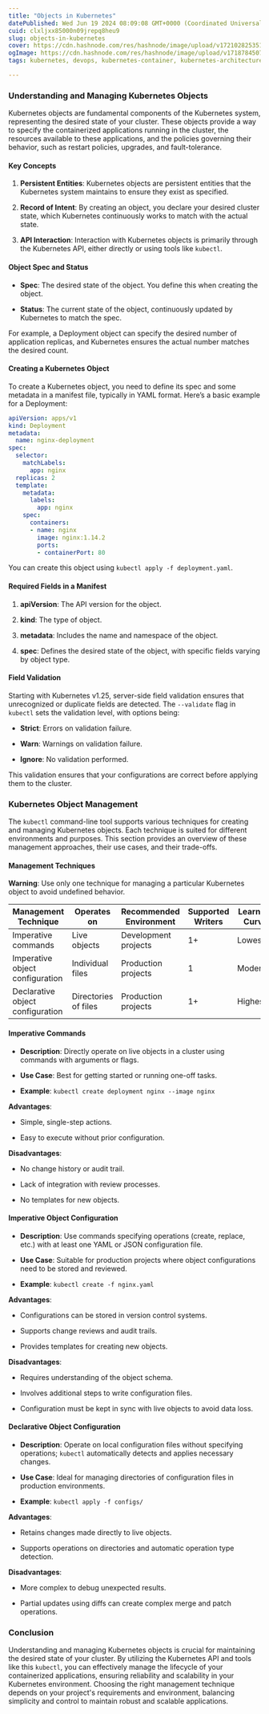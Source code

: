 ```yaml
---
title: "Objects in Kubernetes"
datePublished: Wed Jun 19 2024 08:09:08 GMT+0000 (Coordinated Universal Time)
cuid: clxljxx85000n09jrepq8heu9
slug: objects-in-kubernetes
cover: https://cdn.hashnode.com/res/hashnode/image/upload/v1721028253517/81b66121-3d2a-411b-93c2-96e400941bac.avif
ogImage: https://cdn.hashnode.com/res/hashnode/image/upload/v1718784507460/18ef239b-95a6-4896-8aa6-693d40618de5.avif
tags: kubernetes, devops, kubernetes-container, kubernetes-architecture

---
```


### Understanding and Managing Kubernetes Objects

Kubernetes objects are fundamental components of the Kubernetes system, representing the desired state of your cluster. These objects provide a way to specify the containerized applications running in the cluster, the resources available to these applications, and the policies governing their behavior, such as restart policies, upgrades, and fault-tolerance.

#### Key Concepts

1. **Persistent Entities**: Kubernetes objects are persistent entities that the Kubernetes system maintains to ensure they exist as specified.
    
2. **Record of Intent**: By creating an object, you declare your desired cluster state, which Kubernetes continuously works to match with the actual state.
    
3. **API Interaction**: Interaction with Kubernetes objects is primarily through the Kubernetes API, either directly or using tools like `kubectl`.
    

#### Object Spec and Status

* **Spec**: The desired state of the object. You define this when creating the object.
    
* **Status**: The current state of the object, continuously updated by Kubernetes to match the spec.
    

For example, a Deployment object can specify the desired number of application replicas, and Kubernetes ensures the actual number matches the desired count.

#### Creating a Kubernetes Object

To create a Kubernetes object, you need to define its spec and some metadata in a manifest file, typically in YAML format. Here’s a basic example for a Deployment:

```yaml
apiVersion: apps/v1
kind: Deployment
metadata:
  name: nginx-deployment
spec:
  selector:
    matchLabels:
      app: nginx
  replicas: 2
  template:
    metadata:
      labels:
        app: nginx
    spec:
      containers:
      - name: nginx
        image: nginx:1.14.2
        ports:
        - containerPort: 80
```

You can create this object using `kubectl apply -f deployment.yaml`.

#### Required Fields in a Manifest

1. **apiVersion**: The API version for the object.
    
2. **kind**: The type of object.
    
3. **metadata**: Includes the name and namespace of the object.
    
4. **spec**: Defines the desired state of the object, with specific fields varying by object type.
    

#### Field Validation

Starting with Kubernetes v1.25, server-side field validation ensures that unrecognized or duplicate fields are detected. The `--validate` flag in `kubectl` sets the validation level, with options being:

* **Strict**: Errors on validation failure.
    
* **Warn**: Warnings on validation failure.
    
* **Ignore**: No validation performed.
    

This validation ensures that your configurations are correct before applying them to the cluster.

### Kubernetes Object Management

The `kubectl` command-line tool supports various techniques for creating and managing Kubernetes objects. Each technique is suited for different environments and purposes. This section provides an overview of these management approaches, their use cases, and their trade-offs.

#### Management Techniques

**Warning**: Use only one technique for managing a particular Kubernetes object to avoid undefined behavior.

| Management Technique | Operates on | Recommended Environment | Supported Writers | Learning Curve |
| --- | --- | --- | --- | --- |
| Imperative commands | Live objects | Development projects | 1+ | Lowest |
| Imperative object configuration | Individual files | Production projects | 1 | Moderate |
| Declarative object configuration | Directories of files | Production projects | 1+ | Highest |

#### Imperative Commands

* **Description**: Directly operate on live objects in a cluster using commands with arguments or flags.
    
* **Use Case**: Best for getting started or running one-off tasks.
    
* **Example**: `kubectl create deployment nginx --image nginx`
    

**Advantages**:

* Simple, single-step actions.
    
* Easy to execute without prior configuration.
    

**Disadvantages**:

* No change history or audit trail.
    
* Lack of integration with review processes.
    
* No templates for new objects.
    

#### Imperative Object Configuration

* **Description**: Use commands specifying operations (create, replace, etc.) with at least one YAML or JSON configuration file.
    
* **Use Case**: Suitable for production projects where object configurations need to be stored and reviewed.
    
* **Example**: `kubectl create -f nginx.yaml`
    

**Advantages**:

* Configurations can be stored in version control systems.
    
* Supports change reviews and audit trails.
    
* Provides templates for creating new objects.
    

**Disadvantages**:

* Requires understanding of the object schema.
    
* Involves additional steps to write configuration files.
    
* Configuration must be kept in sync with live objects to avoid data loss.
    

#### Declarative Object Configuration

* **Description**: Operate on local configuration files without specifying operations; `kubectl` automatically detects and applies necessary changes.
    
* **Use Case**: Ideal for managing directories of configuration files in production environments.
    
* **Example**: `kubectl apply -f configs/`
    

**Advantages**:

* Retains changes made directly to live objects.
    
* Supports operations on directories and automatic operation type detection.
    

**Disadvantages**:

* More complex to debug unexpected results.
    
* Partial updates using diffs can create complex merge and patch operations.
    

### Conclusion

Understanding and managing Kubernetes objects is crucial for maintaining the desired state of your cluster. By utilizing the Kubernetes API and tools like this `kubectl`, you can effectively manage the lifecycle of your containerized applications, ensuring reliability and scalability in your Kubernetes environment. Choosing the right management technique depends on your project's requirements and environment, balancing simplicity and control to maintain robust and scalable applications.